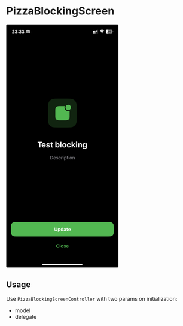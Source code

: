 # PizzaBlockingScreen

<img src="../Resources/Libs/PizzaBlockingScreen/example.jpeg" width=300>

## Usage

Use `PizzaBlockingScreenController` with two params on initialization:
- model
- delegate
